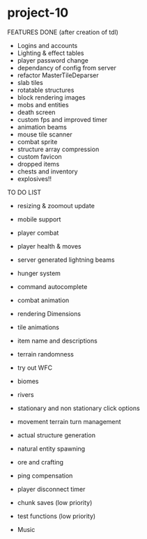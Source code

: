 # project-10

FEATURES DONE (after creation of tdl)
- Logins and accounts
- Lighting & effect tables
- player password change
- dependancy of config from server
- refactor MasterTileDeparser
- slab tiles
- rotatable structures
- block rendering images
- mobs and entities
- death screen
- custom fps and improved timer
- animation beams
- mouse tile scanner
- combat sprite
- structure array compression
- custom favicon
- dropped items
- chests and inventory
- explosives!!


TO DO LIST

- resizing & zoomout update

- mobile support

- player combat

- player health & moves

- server generated lightning beams

- hunger system

- command autocomplete

- combat animation

- rendering Dimensions

- tile animations

- item name and descriptions

- terrain randomness

- try out WFC

- biomes

- rivers

- stationary and non stationary click options

- movement terrain turn management

- actual structure generation

- natural entity spawning

- ore and crafting

- ping compensation

- player disconnect timer

- chunk saves (low priority)

- test functions (low priority)

 
- Music






